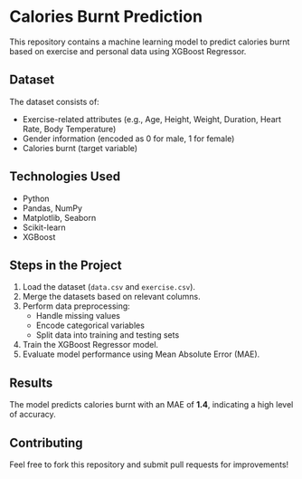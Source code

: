 # Calories Burnt Prediction

This repository contains a machine learning model to predict calories burnt based on exercise and personal data using XGBoost Regressor.

## Dataset
The dataset consists of:
- Exercise-related attributes (e.g., Age, Height, Weight, Duration, Heart Rate, Body Temperature)
- Gender information (encoded as 0 for male, 1 for female)
- Calories burnt (target variable)

## Technologies Used
- Python
- Pandas, NumPy
- Matplotlib, Seaborn
- Scikit-learn
- XGBoost

## Steps in the Project
1. Load the dataset (`data.csv` and `exercise.csv`).
2. Merge the datasets based on relevant columns.
3. Perform data preprocessing:
   - Handle missing values
   - Encode categorical variables
   - Split data into training and testing sets
4. Train the XGBoost Regressor model.
5. Evaluate model performance using Mean Absolute Error (MAE).

## Results
The model predicts calories burnt with an MAE of **1.4**, indicating a high level of accuracy.

## Contributing
Feel free to fork this repository and submit pull requests for improvements!
